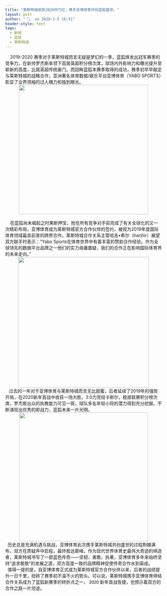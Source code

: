 ```yaml
---
title: "莱斯特城收获2020开门红，携手亚博体育开创蓝狐盛世。"
layout: post
author: "「」 on 2020-1-5 16:51"
header-style: text
tags:
  - 新闻
  - 蓝狐
  - 莱斯特城
---
```


<head></head>
<body>
 <div align="left"> 
  <font face="&amp;quot">&nbsp; &nbsp; 2019-2020</font> 
  <font face="&amp;quot">赛季对于莱斯特城而言无疑是梦幻的一季，蓝狐焕发出冠军赛季的竞争力，在新帅罗杰斯率领下高居英超积分榜次席，球场内外影响力和曝光提升至崭新的高度，比肩英超传统豪门。而回眸蓝狐本赛季取得的成功，赛季初早早敲定与莱斯特城的战略合作，亚洲著名体育数据/娱乐平台亚博体育（YABO SPORTS）彰显了业界领袖的过人魄力和独到眼光。</font> 
 </div> 
 <div align="center"> 
  <ignore_js_op> 
   <img aid="1325106" src="https://bbs.boniu123.cc/data/attachment/forum/202001/05/164057cu568k6c6mjhkzj5.png" zoomfile="data/attachment/forum/202001/05/164057cu568k6c6mjhkzj5.png" file="data/attachment/forum/202001/05/164057cu568k6c6mjhkzj5.png" width="416" inpost="1"> 
   <div class="tip tip_4 aimg_tip" id="aimg_1325106_menu" style="position: absolute; display: none" disautofocus="true"> 
    <div class="xs0"> 
     <p><strong>1.png</strong> <em class="xg1">(144.54 KB, 下载次数: 0)</em></p> 
     <p> <a href="forum.php?mod=attachment&amp;aid=MTMyNTEwNnw3NmRkNDZkM3wxNTc4MjE1OTA3fDB8NTQ2ODgw&amp;nothumb=yes" target="_blank">下载附件</a> &nbsp;<a href="javascript:;" onclick="showWindow(this.id, this.getAttribute('url'), 'get', 0);" id="savephoto_1325106" url="home.php?mod=spacecp&amp;ac=album&amp;op=saveforumphoto&amp;aid=1325106&amp;handlekey=savephoto_1325106">保存到相册</a> </p> 
     <p class="xg1 y"><span title="2020-1-5 16:40">半小时前</span> 上传</p> 
    </div> 
    <div class="tip_horn"></div> 
   </div> 
  </ignore_js_op> 
 </div> 
 <div align="left"> 
  <font face="&amp;quot">&nbsp; &nbsp;&nbsp; &nbsp;&nbsp; &nbsp;&nbsp; &nbsp;&nbsp; &nbsp;&nbsp; &nbsp;&nbsp; &nbsp;&nbsp; &nbsp;&nbsp; &nbsp;&nbsp; &nbsp;</font> 
 </div> 
 <div align="left"> 
  <font face="&amp;quot">&nbsp; &nbsp; 在蓝狐尚未崛起之时果断押宝，抢在所有竞争对手前完成了有关全球化的又一次精彩布局，亚博体育成为莱斯特城官方合作伙伴的签约，被视为2019年度国际体育领域最具前景的跨界合作。莱斯特城合作关系主管哈吉•希尔（harjhir）展望双方联手时表示：“Yabo Sports在体育世界中有着丰富的赞助合作经验。作为全球领先的数据平台品牌之一他们的实力毋庸置疑，我们的合作正在影响国际体育界的未来走向。”</font> 
 </div> 
 <div align="center"> 
  <ignore_js_op> 
   <img aid="1325107" src="https://bbs.boniu123.cc/data/attachment/forum/202001/05/164118ojpt9l98s77k4sz2.png" zoomfile="data/attachment/forum/202001/05/164118ojpt9l98s77k4sz2.png" file="data/attachment/forum/202001/05/164118ojpt9l98s77k4sz2.png" width="420" inpost="1"> 
   <div class="tip tip_4 aimg_tip" id="aimg_1325107_menu" style="position: absolute; display: none" disautofocus="true"> 
    <div class="xs0"> 
     <p><strong>2.png</strong> <em class="xg1">(175.95 KB, 下载次数: 0)</em></p> 
     <p> <a href="forum.php?mod=attachment&amp;aid=MTMyNTEwN3wyMzZmOGJmOXwxNTc4MjE1OTA3fDB8NTQ2ODgw&amp;nothumb=yes" target="_blank">下载附件</a> &nbsp;<a href="javascript:;" onclick="showWindow(this.id, this.getAttribute('url'), 'get', 0);" id="savephoto_1325107" url="home.php?mod=spacecp&amp;ac=album&amp;op=saveforumphoto&amp;aid=1325107&amp;handlekey=savephoto_1325107">保存到相册</a> </p> 
     <p class="xg1 y"><span title="2020-1-5 16:41">半小时前</span> 上传</p> 
    </div> 
    <div class="tip_horn"></div> 
   </div> 
  </ignore_js_op> 
 </div> 
 <div align="left"> 
  <font face="&amp;quot"> </font> 
 </div> 
 <div align="left"> 
  <font face="&amp;quot">&nbsp; &nbsp;过去的一年对于亚博体育与莱斯特城而言无比甜蜜，后者延续了2019年的强势开局，在2020新年首战中收获一场大胜，3:0力克纽卡斯尔，稳居联赛积分榜次席，罗杰斯出众的执教能力可见一斑，球队多名年轻小将的潜力得到充分挖掘，不断涌现出优秀的即战力，蓝狐未来一片光明。</font> 
 </div> 
 <div align="center"> 
  <ignore_js_op> 
   <img aid="1325108" src="https://bbs.boniu123.cc/data/attachment/forum/202001/05/164146ehjd1xdjm13tbduv.png" zoomfile="data/attachment/forum/202001/05/164146ehjd1xdjm13tbduv.png" file="data/attachment/forum/202001/05/164146ehjd1xdjm13tbduv.png" width="414" inpost="1"> 
   <div class="tip tip_4 aimg_tip" id="aimg_1325108_menu" style="position: absolute; display: none" disautofocus="true"> 
    <div class="xs0"> 
     <p><strong>3.png</strong> <em class="xg1">(174.59 KB, 下载次数: 0)</em></p> 
     <p> <a href="forum.php?mod=attachment&amp;aid=MTMyNTEwOHwzODkwZTc0NXwxNTc4MjE1OTA3fDB8NTQ2ODgw&amp;nothumb=yes" target="_blank">下载附件</a> &nbsp;<a href="javascript:;" onclick="showWindow(this.id, this.getAttribute('url'), 'get', 0);" id="savephoto_1325108" url="home.php?mod=spacecp&amp;ac=album&amp;op=saveforumphoto&amp;aid=1325108&amp;handlekey=savephoto_1325108">保存到相册</a> </p> 
     <p class="xg1 y"><span title="2020-1-5 16:41">半小时前</span> 上传</p> 
    </div> 
    <div class="tip_horn"></div> 
   </div> 
  </ignore_js_op> 
 </div> 
 <div align="left"> 
  <font face="&amp;quot"> </font> 
 </div> 
 <div align="left"> 
  <font face="&amp;quot">&nbsp;&nbsp;历史总是充满机遇与挑战，亚博体育此次携手莱斯特城共创盛世的过程荆棘满布，双方在质疑声中启程，最终抵达巅峰。作为现代世界体育史最伟大奇迹的缔造者，莱斯特城书写了一部蓝色传奇——坚韧、勇敢，执著，亚博体育多年来始终坚持“追求极致”的发展之道，双方高度一致的品牌精神促使传奇合作水到渠成。</font> 
 </div> 
 <div align="left"> 
  <font face="微软雅黑, sans-serif">&nbsp;&nbsp;值得一提的是，自亚博体育正式成为莱斯特城官方合作伙伴以来，后者的战绩提升一日千里，扭转了赛季初不温不火的势头。可以说，莱斯特城携手亚博体育缔结合作关系成为了蓝狐新赛季的转折点之一，</font> 
  <font face="微软雅黑, sans-serif">2020</font> 
  <font face="微软雅黑, sans-serif">新年首战告捷，也预示着双方的合作之路一片坦途。</font> 
 </div> 
 <div align="left"> 
  <font face="&amp;quot"> </font> 
 </div> 
 <div align="left"> 
 </div> 
 <div align="left"> 
 </div>
 <br>
</body>


